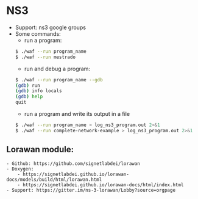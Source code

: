# NS3 

- Support: ns3 google groups
- Some commands:
    - run a program: 
    ```bash
    $ ./waf --run program_name
    $ ./waf --run mestrado
    ```   
    - run and debug a program:
    ```bash
    $ ./waf --run program_name --gdb
    (gdb) run
    (gdb) info locals
    (gdb) help
    quit
    ```       
    - run a program and write its output in a file
    ```bash
    $ ./waf --run program_name > log_ns3_program.out 2>&1
    $ ./waf --run complete-network-example > log_ns3_program.out 2>&1
    ```

## Lorawan module:
    - Github: https://github.com/signetlabdei/lorawan
    - Doxygen: 
        - https://signetlabdei.github.io/lorawan-docs/models/build/html/lorawan.html
        - https://signetlabdei.github.io/lorawan-docs/html/index.html
    - Support: https://gitter.im/ns-3-lorawan/Lobby?source=orgpage


